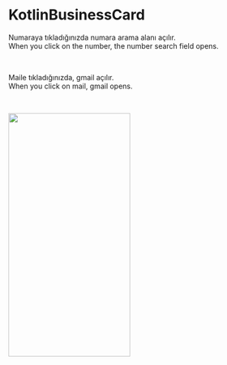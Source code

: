 # KotlinBusinessCard

Numaraya tıkladığınızda numara arama alanı açılır.
</br>
When you click on the number, the number search field opens.

</br>

Maile tıkladığınızda, gmail açılır. 
</br>
When you click on mail, gmail opens.

</br>

<p align="left" width="100%">
  <img src="https://user-images.githubusercontent.com/73544434/159532092-2136d96c-8477-4207-beb0-642b17890b0f.png" width="240" height="480" />
</p>
